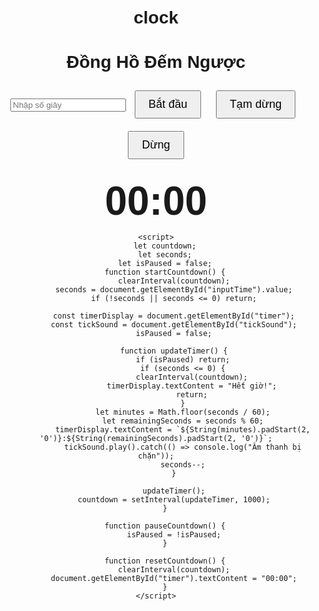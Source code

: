 # clock
<!DOCTYPE html>
<html lang="vi">
<head>
    <meta charset="UTF-8">
    <meta name="viewport" content="width=device-width, initial-scale=1.0">
    <title>Đồng Hồ Đếm Ngược</title>
    <style>
        body {
            font-family: Arial, sans-serif;
            text-align: center;
            margin: 50px;
        }
        #timer {
            font-size: 64px;
            font-weight: bold;
            margin-top: 20px;
        }
        button {
            font-size: 18px;
            padding: 10px 20px;
            margin: 10px;
            cursor: pointer;
        }
    </style>
</head>
<body>
    <h1>Đồng Hồ Đếm Ngược</h1>
    <input type="number" id="inputTime" placeholder="Nhập số giây" />
    <button onclick="startCountdown()">Bắt đầu</button>
    <button onclick="pauseCountdown()">Tạm dừng</button>
    <button onclick="resetCountdown()">Dừng</button>
    <div id="timer">00:00</div>
    <audio id="tickSound" src="https://www.fesliyanstudios.com/play-mp3/4380" preload="auto"></audio>
    
    <script>
        let countdown;
        let seconds;
        let isPaused = false;
        function startCountdown() {
            clearInterval(countdown);
            seconds = document.getElementById("inputTime").value;
            if (!seconds || seconds <= 0) return;
            
            const timerDisplay = document.getElementById("timer");
            const tickSound = document.getElementById("tickSound");
            isPaused = false;
            
            function updateTimer() {
                if (isPaused) return;
                if (seconds <= 0) {
                    clearInterval(countdown);
                    timerDisplay.textContent = "Hết giờ!";
                    return;
                }
                let minutes = Math.floor(seconds / 60);
                let remainingSeconds = seconds % 60;
                timerDisplay.textContent = `${String(minutes).padStart(2, '0')}:${String(remainingSeconds).padStart(2, '0')}`;
                tickSound.play().catch(() => console.log("Âm thanh bị chặn"));
                seconds--;
            }
            
            updateTimer();
            countdown = setInterval(updateTimer, 1000);
        }
        
        function pauseCountdown() {
            isPaused = !isPaused;
        }
        
        function resetCountdown() {
            clearInterval(countdown);
            document.getElementById("timer").textContent = "00:00";
        }
    </script>
</body>
</html>
